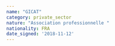 ```yaml
---
name: "GICAT"
category: private_sector
nature: "Association professionnelle "
nationality: FRA
date_signed: '2018-11-12'
---
```

    
